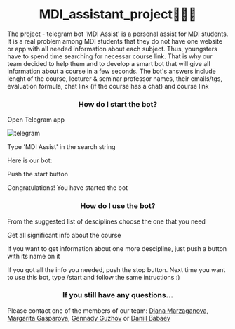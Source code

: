 <h1 align="center"> MDI_assistant_project🦸🏻‍♂️</h1>


The project - telegram bot 'MDI Assist' is a personal assist for MDI students. It is a real problem among MDI students that they do not have one website or app with all needed information about each subject. Thus, youngsters have to spend time searching for necessar course link. That is why our team decided to help them and to develop a smart bot that will give all information about a course in a few seconds. The bot's answers include lenght of the course, lecturer & seminar professor names, their emails/tgs, evaluation formula, chat link (if the course has a chat) and course link

<h3 align="center">How do I start the bot?</h3>

Open Telegram app

<img src="(https://upload.wikimedia.org/wikipedia/commons/8/82/Telegram_logo.svg)" alt="telegram">

Type 'MDI Assist' in the search string

Here is our bot:

Push the start button

Congratulations! You have started the bot

<h3 align="center">How do I use the bot?</h3>

From the suggested list of desciplines choose the one that you need

Get all significant info about the course 

If you want to get information about one more descipline, just push a button with its name on it

If you got all the info you needed, push the stop button. Next time you want to use this bot, type /start and follow the same intructions :) 


<h3 align="center">If you still have any questions...</h3>

Please contact one of the members of our team:
<a href="https://github.com/dianamarz" target="_blank">Diana Marzaganova</a>, <a href="https://github.com/margogs" target="_blank">Margarita Gasparova</a>, <a href="https://github.com/gguzhov" target="_blank">Gennady Guzhov</a> or <a href="https://github.com/ThrPHP" target="_blank">Daniil Babaev</a>
